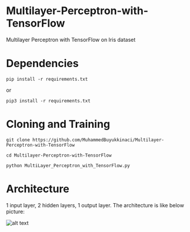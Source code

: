 # Multilayer-Perceptron-with-TensorFlow

Multilayer Perceptron with TensorFlow on Iris dataset

# Dependencies

```pip install -r requirements.txt```

or

```pip3 install -r requirements.txt```

# Cloning and Training
```git clone https://github.com/MuhammedBuyukkinaci/Multilayer-Perceptron-with-TensorFlow```

```cd Multilayer-Perceptron-with-TensorFlow```

```python MultiLayer_Perceptron_with_TensorFlow.py```

# Architecture

1 input layer, 2 hidden layers, 1 output layer. The architecture is like below picture:

![alt text](https://github.com/MuhammedBuyukkinaci/Multilayer-Perceptron-with-TensorFlow/blob/master/arc.jpg)
